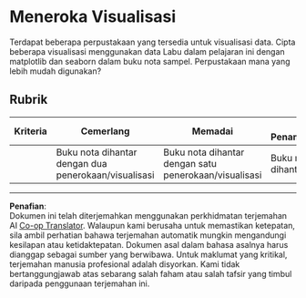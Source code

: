 <!--
CO_OP_TRANSLATOR_METADATA:
{
  "original_hash": "4485a1ed4dd1b5647365e3d87456515d",
  "translation_date": "2025-09-05T18:57:13+00:00",
  "source_file": "2-Regression/2-Data/assignment.md",
  "language_code": "ms"
}
-->
# Meneroka Visualisasi

Terdapat beberapa perpustakaan yang tersedia untuk visualisasi data. Cipta beberapa visualisasi menggunakan data Labu dalam pelajaran ini dengan matplotlib dan seaborn dalam buku nota sampel. Perpustakaan mana yang lebih mudah digunakan?

## Rubrik

| Kriteria | Cemerlang | Memadai | Perlu Penambahbaikan |
| -------- | --------- | -------- | -------------------- |
|          | Buku nota dihantar dengan dua penerokaan/visualisasi         | Buku nota dihantar dengan satu penerokaan/visualisasi       | Buku nota tidak dihantar                 |

---

**Penafian**:  
Dokumen ini telah diterjemahkan menggunakan perkhidmatan terjemahan AI [Co-op Translator](https://github.com/Azure/co-op-translator). Walaupun kami berusaha untuk memastikan ketepatan, sila ambil perhatian bahawa terjemahan automatik mungkin mengandungi kesilapan atau ketidaktepatan. Dokumen asal dalam bahasa asalnya harus dianggap sebagai sumber yang berwibawa. Untuk maklumat yang kritikal, terjemahan manusia profesional adalah disyorkan. Kami tidak bertanggungjawab atas sebarang salah faham atau salah tafsir yang timbul daripada penggunaan terjemahan ini.